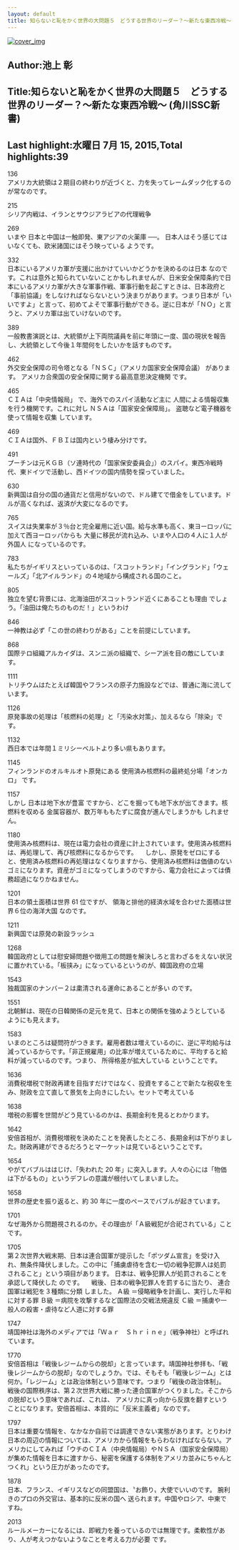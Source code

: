 ```yaml
---
layout: default
title: 知らないと恥をかく世界の大問題５　どうする世界のリーダー？～新たな東西冷戦～ (角川SSC新書) by 池上 彰
---
```


[![cover_img](http://images-jp.amazon.com/images/P/B00K7TB4PY.09.MZZZZZZZ.jpg)](https://www.amazon.co.jp/dp/B00K7TB4PY)  
## Author:池上 彰  
## Title:知らないと恥をかく世界の大問題５　どうする世界のリーダー？～新たな東西冷戦～ (角川SSC新書)  
## Last highlight:水曜日 7月 15, 2015,Total highlights:39  
  
136  
アメリカ大統領は２期目の終わりが近づくと、力を失ってレームダック化するのが常なのです。  
  
215  
シリア内戦は、イランとサウジアラビアの代理戦争  
  
269  
いまや 日本と中国は一触即発、東アジアの火薬庫 ──。 日本人はそう感じてはいなくても、欧米諸国にはそう映っている ようです。  
  
332  
日本にいるアメリカ軍が支援に出かけていいかどうかを決めるのは日本 なのです。これは意外と知られていないことかもしれませんが、日米安全保障条約で日本にいるアメリカ軍が大きな軍事作戦、軍事行動を起こすときは、日本政府と「事前協議」をしなければならないという決まりがあります。つまり日本が「いいですよ」と言って、初めてよそで軍事行動ができる。逆に日本が「ＮＯ」と言うと、アメリカ軍は出ていけないのです。  
  
389  
一般教書演説とは、大統領が上下両院議員を前に年頭に一度、国の現状を報告し、大統領として今後１年間何をしたいかを話すものです。  
  
462  
外交安全保障の司令塔となる「ＮＳＣ」（アメリカ国家安全保障会議） があります。 アメリカ合衆国の安全保障に関する最高意思決定機関 です。  
  
465  
ＣＩＡは「中央情報局」 で、海外でのスパイ活動など主に 人間による情報収集 を行う機関です。これに対し ＮＳＡは「国家安全保障局」。 盗聴など電子機器を使って情報を収集 しています。  
  
469  
ＣＩＡは国外、ＦＢＩは国内という棲み分けです。  
  
491  
プーチンは元ＫＧＢ（ソ連時代の「国家保安委員会」）のスパイ。東西冷戦時代、東ドイツで活動し、西ドイツの国内情勢を探っていました。  
  
630  
新興国は自分の国の通貨だと信用がないので、ドル建てで借金をしています。ドルが高くなれば、返済が大変になるのです。  
  
765  
スイスは失業率が３％台と完全雇用に近い国。給与水準も高く、東ヨーロッパに加えて西ヨーロッパからも 大量に移民が流れ込み、いまや人口の４人に１人が外国人 になっているのです。  
  
783  
私たちがイギリスといっているのは、「スコットランド」「イングランド」「ウェールズ」「北アイルランド」の４地域から構成される国のこと。  
  
805  
独立を望む背景には、北海油田がスコットランド近くにあることも理由 でしょう。「油田は俺たちのものだ！」というわけ  
  
846  
一神教は必ず「この世の終わりがある」ことを前提にしています。  
  
868  
国際テロ組織アルカイダは、スンニ派の組織で、シーア派を目の敵にしています。  
  
1111  
トリチウムはたとえば韓国やフランスの原子力施設などでは、普通に海に流しています。  
  
1126  
原発事故の処理は「核燃料の処理」と「汚染水対策」、加えるなら「除染」です。  
  
1132  
西日本では年間１ミリシーベルトより多い県もあります。  
  
1145  
フィンランドのオルキルオト原発にある 使用済み核燃料の最終処分場「オンカロ」 です。  
  
1157  
しかし 日本は地下水が豊富 ですから、どこを掘っても地下水が出てきます。核燃料を収める 金属容器が、数万年ももたずに腐食が進んでしまうかも しれません。  
  
1180  
使用済み核燃料は、現在は電力会社の資産に計上されています。使用済み核燃料は、再処理して、再び核燃料になるからです。 　しかし、原発をゼロにすると、使用済み核燃料の再処理はなくなりますから、使用済み核燃料は価値のないゴミになります。資産がゴミになってしまうのですから、電力会社によっては債務超過になりかねません。  
  
1201  
日本の領土面積は世界 61 位ですが、 領海と排他的経済水域を合わせた面積は世界６位の海洋大国 なのです。  
  
1211  
新興国では原発の新設ラッシュ  
  
1268  
韓国政府としては慰安婦問題や徴用工の問題を解決しろと言わざるをえない状況 に置かれている。「板挟み」になっているというのが、韓国政府の立場  
  
1543  
独裁国家のナンバー２は粛清される運命にあることが多い のです。  
  
1551  
北朝鮮は、現在の日韓関係の足元を見て、日本との関係を強めようとしている ようにも見えます。  
  
1583  
いまのところは疑問符がつきます。雇用者数は増えているのに、逆に平均給与は減っているからです。「非正規雇用」の比率が増えているために、平均すると給料が減っているのです。つまり、 所得格差が拡大している ということです。  
  
1636  
消費税増税で財政再建を目指すだけではなく、投資をすることで新たな税収を生み、財政を立て直して景気を上向きにしたい。セットで考えている  
  
1638  
増税の影響を世間がどう見ているのかは、長期金利を見るとわかります。  
  
1642  
安倍首相が、消費税増税を決めたことを発表したところ、長期金利は下がりました。財政再建ができるだろうとマーケットは見ているということです。  
  
1654  
やがてバブルははじけ、「失われた 20 年」に突入します。人々の心には「物価は下がるもの」というデフレの意識が根付いてしまいました。  
  
1658  
世界の歴史を振り返ると、約 30 年に一度のペースでバブルが起きています。  
  
1701  
なぜ海外から問題視されるのか。その理由が「Ａ級戦犯が合祀されている」こと です。  
  
1705  
第２次世界大戦末期、日本は連合国軍が提示した「ポツダム宣言」を受け入れ、無条件降伏しました。この中に「捕虜虐待を含む一切の戦争犯罪人は処罰されること」という項目があります。 日本は、戦争犯罪人が処罰されることを承認して降伏した のです。 　戦後、日本の戦争犯罪人を罰するに当たり、 連合国軍は戦犯を３種類に分類 しました。 Ａ級 ＝侵略戦争を計画し、実行した平和に対する罪 Ｂ級 ＝病院を攻撃するなど国際法の交戦法規違反 Ｃ級 ＝捕虜や一般人の殺害・虐待など人道に対する罪  
  
1747  
靖国神社は海外のメディアでは「Ｗａｒ　Ｓｈｒｉｎｅ」（戦争神社）と呼ばれています。  
  
1770  
安倍首相は「戦後レジームからの脱却」と言っています。靖国神社参拝も、「戦後レジームからの脱却」なのでしょうか。では、そもそも「戦後レジーム」とは何か。「レジーム」とは政治体制という意味です。つまり「戦後の政治体制」。 戦後の国際秩序は、第２次世界大戦に勝った連合国軍がつくりました。そこからの脱却という意味であれば、これは、 アメリカに真っ向から反旗を翻すということになります。安倍首相は、本質的に「反米主義者」なのです。  
  
1797  
日本は重要な情報を、なかなか自前では調達できない実態があります。とりわけ日本の周辺の情報については、アメリカから情報をもらわなければならない。アメリカにしてみれば「ウチのＣＩＡ（中央情報局）やＮＳＡ（国家安全保障局）が集めた情報を日本に渡すから、秘密を保護する体制をアメリカ並みにちゃんとつくれ」という圧力があったのです。  
  
1878  
日本、フランス、イギリスなどの同盟国は、〝お飾り〟大使でいいのです。 腕利きのプロの外交官は、基本的に反米の国へ 送られます。中国やロシア、中東ですね。  
  
2013  
ルールメーカーになるには、即戦力を養っているのでは無理です。柔軟性があり、人が考えつかないようなことを考える力が必要 です。  